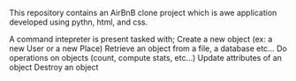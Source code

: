 This repository contains an AirBnB clone project which is awe application developed using pythn, html, and css.

A command intepreter is present tasked with;
Create a new object (ex: a new User or a new Place)
Retrieve an object from a file, a database etc…
Do operations on objects (count, compute stats, etc…)
Update attributes of an object
Destroy an object
